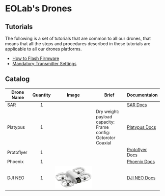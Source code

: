 # EOLab's Drones

## Tutorials

The following is a set of tutorials that are common to all our drones, that means that all the steps and procedures described in these tutorials are applicable to all our drones platforms.
- [How to Flash Firmware](./firmware.md)
- [Mandatory Transmitter Settings](./transmitter.md)

## Catalog

| Drone Name | Quantity | Image                            | Brief                                                                | Documentaion                              |
|------------|:--------:|----------------------------------|----------------------------------------------------------------------|-------------------------------------------|
| SAR        | 1        |                                  |                                                                      | [SAR Docs](./sar/README.md)               |
| Platypus   | 1        |                                  | Dry weight: <br>payload capacity:<br>Frame config: Octorotor Coaxial | [Platypus Docs](./platypus/README.md)     |
| Protoflyer | 1        |                                  |                                                                      | [Protoflyer Docs](./protoflyer/README.md) |
| Phoenix    | 1        |                                  |                                                                      | [Phoenix Docs](./phoenix/README.md)       |
| DJI NEO    | 1        | ![DJI NEO](./assets/dji-neo.png) |                                                                      | [DJI NEO Docs](./dji-neo/README.md)       |
